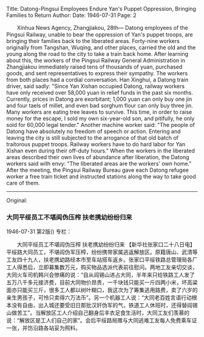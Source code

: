 Title: Datong-Pingsui Employees Endure Yan's Puppet Oppression, Bringing Families to Return
Author:
Date: 1946-07-31
Page: 2

　　Xinhua News Agency, Zhangjiakou, 28th— Datong employees of the Pingsui Railway, unable to bear the oppression of Yan's puppet troops, are bringing their families back to the liberated areas. Forty-nine workers originally from Tangshan, Wuqing, and other places, carried the old and the young along the road to the city to take a train back home. After learning about this, the workers of the Pingsui Railway General Administration in Zhangjiakou immediately raised tens of thousands of yuan, purchased goods, and sent representatives to express their sympathy. The workers from both places had a cordial conversation. Han Xinghui, a Datong train driver, said sadly: "Since Yan Xishan occupied Datong, railway workers have only received over 58,000 yuan in relief funds in the past six months. Currently, prices in Datong are exorbitant; 1,000 yuan can only buy one jin and four taels of millet, and even bad sorghum flour can only buy three jin. Many workers are eating tree leaves to survive. This time, in order to raise money for the escape, I sold my own six-year-old son, and pitifully, he only sold for 60,000 legal tender." Another machine worker said: "The people of Datong have absolutely no freedom of speech or action. Entering and leaving the city is still subjected to the arrogance of that old batch of traitorous puppet troops. Railway workers have to do hard labor for Yan Xishan even during their off-duty hours." When the workers in the liberated areas described their own lives of abundance after liberation, the Datong workers said with envy: "The liberated areas are the workers' own home." After the meeting, the Pingsui Railway Bureau gave each Datong refugee worker a free train ticket and instructed stations along the way to take good care of them.



<hr /> 

Original: 


### 大同平绥员工不堪阎伪压榨  扶老携幼纷纷归来

1946-07-31
第2版()
专栏：

　　大同平绥员工不堪阎伪压榨
    扶老携幼纷纷归来
    【新华社张家口二十八日电】平绥路大同员工，不堪阎伪军压榨，纷纷携带家属逃返解放区。原籍唐山、武清等工友四十九人，扶老携幼路经本市至车站搭车返乡。张家口平绥铁路总管理局各厂工人得悉后，立即募集数万元，购买物品选派代表前往慰问。两地工友亲切交谈，大同火车司机韩兴会惨痛的说：“自从阎锡山进占大同，半年来只给铁路工人发了五万八千多元接济费，目前大同物价昂贵，一千块钱只能买一斤四两小米，坏高粱面亦只能买三斤，很多工人都以树叶糊口，我这次为了筹集逃用路费，卖了六岁的亲生男孩子，可怜只卖得六万法币”。另一个机器工人说：“大同老百姓言语行动根本没有自由，出入城还要受旧日那批汉奸伪军的气，铁道工人休班时，还得替阎锡山做苦工”。当解放区工人介绍自己翻身后丰衣足食生活时，大同工友们羡慕的说：“解放区是工人们自己的家”。会后平绥路局赠与大同逃难工友每人免费乘车证一张，并饬沿路各站妥为照料。
